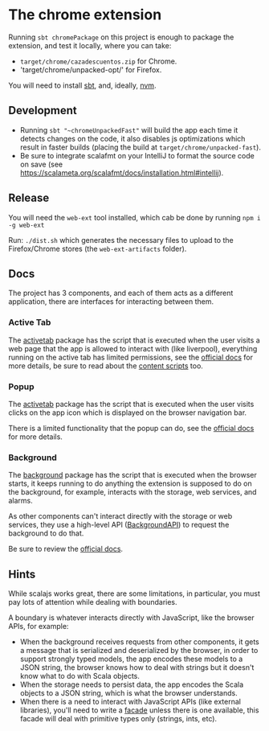 # The chrome extension
Running `sbt chromePackage` on this project is enough to package the extension, and test it locally, where you can take:
- `target/chrome/cazadescuentos.zip` for Chrome.
- 'target/chrome/unpacked-opt/' for Firefox.

You will need to install [sbt](https://www.scala-sbt.org/), and, ideally, [nvm](https://github.com/nvm-sh/nvm).

## Development
- Running `sbt "~chromeUnpackedFast"` will build the app each time it detects changes on the code, it also disables js optimizations which result in faster builds (placing the build at `target/chrome/unpacked-fast`).
- Be sure to integrate scalafmt on your IntelliJ to format the source code on save (see https://scalameta.org/scalafmt/docs/installation.html#intellij).

## Release
You will need the `web-ext` tool installed, which cab be done by running `npm i -g web-ext`

Run: `./dist.sh` which generates the necessary files to upload to the Firefox/Chrome stores (the `web-ext-artifacts` folder).

## Docs
The project has 3 components, and each of them acts as a different application, there are interfaces for interacting between them.

### Active Tab
The [activetab](/src/main/scala/net/cazadescuentos/activetab) package has the script that is executed when the user visits a web page that the app is allowed to interact with (like liverpool), everything running on the active tab has limited permissions, see the [official docs](https://developer.chrome.com/extensions/activeTab) for more details, be sure to read about the [content scripts](https://developer.chrome.com/extensions/content_scripts) too.

### Popup
The [activetab](/src/main/scala/net/cazadescuentos/popup) package has the script that is executed when the user visits clicks on the app icon which is displayed on the browser navigation bar.
 
There is a limited functionality that the popup can do, see the [official docs](https://developer.chrome.com/extensions/browserAction) for more details.

### Background
The [background](/src/main/scala/net/cazadescuentos/background) package has the script that is executed when the browser starts, it keeps running to do anything the extension is supposed to do on the background, for example, interacts with the storage, web services, and alarms.

As other components can't interact directly with the storage or web services, they use a high-level API ([BackgroundAPI](/src/main/scala/net/cazadescuentos/background/BackgroundAPI.scala)) to request the background to do that.

Be sure to review the [official docs](https://developer.chrome.com/extensions/background_pages).


## Hints
While scalajs works great, there are some limitations, in particular, you must pay lots of attention while dealing with boundaries.

A boundary is whatever interacts directly with JavaScript, like the browser APIs, for example:
- When the background receives requests from other components, it gets a message that is serialized and deserialized by the browser, in order to support strongly typed models, the app encodes these models to a JSON string, the browser knows how to deal with strings but it doesn't know what to do with Scala objects.
- When the storage needs to persist data, the app encodes the Scala objects to a JSON string, which is what the browser understands.
- When there is a need to interact with JavaScript APIs (like external libraries), you'll need to write a [facade](/src/main/scala/net/cazadescuentos/facades) unless there is one available, this facade will deal with primitive types only (strings, ints, etc).
